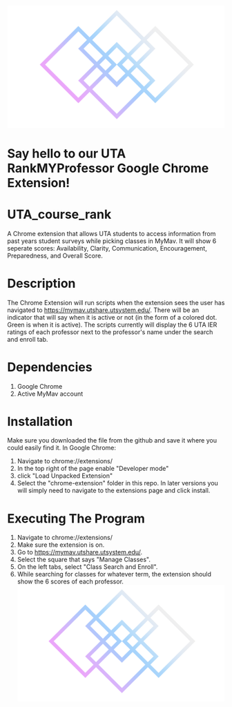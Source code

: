 ![alt text](https://github.com/ClayGifford1/UTA_course_rank/blob/0f3e73da8a28890d23c11b72f074a81dedcd2ff2/Google%20Extension%20Front%20End/Picture1.png)
# Say hello to our UTA RankMYProfessor Google Chrome Extension!
# UTA_course_rank
   A Chrome extension that allows UTA students to access information from past years student surveys while picking classes in MyMav. It will show 6 seperate scores: Availability, Clarity, Communication, Encouragement, Preparedness, and Overall Score.
# Description
   The Chrome Extension will run scripts when the extension sees the user has navigated to https://mymav.utshare.utsystem.edu/. There will be an indicator that will say when it is active or not (in the form of a colored dot. Green is when it is active). The scripts currently will display the 6 UTA IER ratings of each professor next to the professor's name under the search and enroll tab.
# Dependencies
   1) Google Chrome
   2) Active MyMav account
# Installation
   Make sure you downloaded the file from the github and save it where you could easily find it.
   In Google Chrome:
   1) Navigate to chrome://extensions/
   2) In the top right of the page enable "Developer mode"
   3) click "Load Unpacked Extension"
   4) Select the "chrome-extension" folder in this repo.
   In later versions you will simply need to navigate to the extensions page and click install.
# Executing The Program
   1) Navigate to chrome://extensions/
   2) Make sure the extension is on.
   3) Go to https://mymav.utshare.utsystem.edu/.
   4) Select the square that says "Manage Classes".
   5) On the left tabs, select "Class Search and Enroll".
   6) While searching for classes for whatever term, the extension should show the 6 scores of each professor.
 ![alt text](https://github.com/ClayGifford1/UTA_course_rank/blob/0f3e73da8a28890d23c11b72f074a81dedcd2ff2/Google%20Extension%20Front%20End/Picture1.png)
